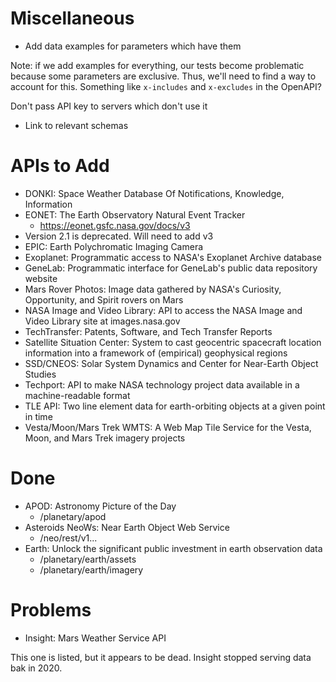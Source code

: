 # Miscellaneous

* Add data examples for parameters which have them

Note: if we add examples for everything, our tests become problematic because
some parameters are exclusive. Thus, we'll need to find a way to account for
this. Something like `x-includes` and `x-excludes` in the OpenAPI?

Don't pass API key to servers which don't use it

* Link to relevant schemas

# APIs to Add

* DONKI: Space Weather Database Of Notifications, Knowledge, Information
* EONET: The Earth Observatory Natural Event Tracker
    *	https://eonet.gsfc.nasa.gov/docs/v3
* 	Version 2.1 is deprecated. Will need to add v3
* EPIC: Earth Polychromatic Imaging Camera
* Exoplanet: Programmatic access to NASA's Exoplanet Archive database
* GeneLab: Programmatic interface for GeneLab's public data repository website
* Mars Rover Photos: Image data gathered by NASA's Curiosity, Opportunity, and Spirit rovers on Mars
* NASA Image and Video Library: API to access the NASA Image and Video Library site at images.nasa.gov
* TechTransfer: Patents, Software, and Tech Transfer Reports
* Satellite Situation Center: System to cast geocentric spacecraft location information into a framework of (empirical) geophysical regions
* SSD/CNEOS: Solar System Dynamics and Center for Near-Earth Object Studies
* Techport: API to make NASA technology project data available in a machine-readable format
* TLE API: Two line element data for earth-orbiting objects at a given point in time
* Vesta/Moon/Mars Trek WMTS: A Web Map Tile Service for the Vesta, Moon, and Mars Trek imagery projects

# Done

* APOD: Astronomy Picture of the Day
	* /planetary/apod
* Asteroids NeoWs: Near Earth Object Web Service
	* /neo/rest/v1...
* Earth: Unlock the significant public investment in earth observation data
	* /planetary/earth/assets
	* /planetary/earth/imagery

# Problems

* Insight: Mars Weather Service API

This one is listed, but it appears to be dead. Insight stopped serving data
bak in 2020.
